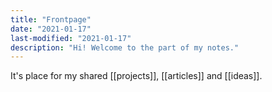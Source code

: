 ```yaml
---
title: "Frontpage"
date: "2021-01-17"
last-modified: "2021-01-17"
description: "Hi! Welcome to the part of my notes."
---
```


It's place for my shared [[projects]], [[articles]] and [[ideas]].